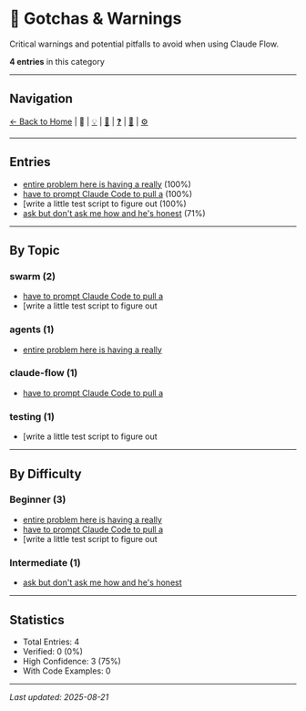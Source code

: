 # 🚨 Gotchas & Warnings

Critical warnings and potential pitfalls to avoid when using Claude Flow.

**4 entries** in this category

---

## Navigation
[← Back to Home](../index.md) | **🚨** | [💡](../tips/) | [🔧](../how-to/) | [❓](../qa/) | [🧠](../mental-models/) | [⚙️](../internals/)

---

## Entries

- [entire problem here is having a really](./gotcha-004.md) (100%)
- [have to prompt Claude Code to pull a](./gotcha-001.md) (100%)
- [write a little test script to figure out [](./gotcha-002.md) (100%)
- [ask but don't ask me how and he's honest](./gotcha-003.md) (71%)

---

## By Topic

### swarm (2)
- [have to prompt Claude Code to pull a](./gotcha-001.md)
- [write a little test script to figure out [](./gotcha-002.md)

### agents (1)
- [entire problem here is having a really](./gotcha-004.md)

### claude-flow (1)
- [have to prompt Claude Code to pull a](./gotcha-001.md)

### testing (1)
- [write a little test script to figure out [](./gotcha-002.md)

---

## By Difficulty

### Beginner (3)
- [entire problem here is having a really](./gotcha-004.md)
- [have to prompt Claude Code to pull a](./gotcha-001.md)
- [write a little test script to figure out [](./gotcha-002.md)

### Intermediate (1)
- [ask but don't ask me how and he's honest](./gotcha-003.md)

---

## Statistics

- Total Entries: 4
- Verified: 0 (0%)
- High Confidence: 3 (75%)
- With Code Examples: 0

---

*Last updated: 2025-08-21*

